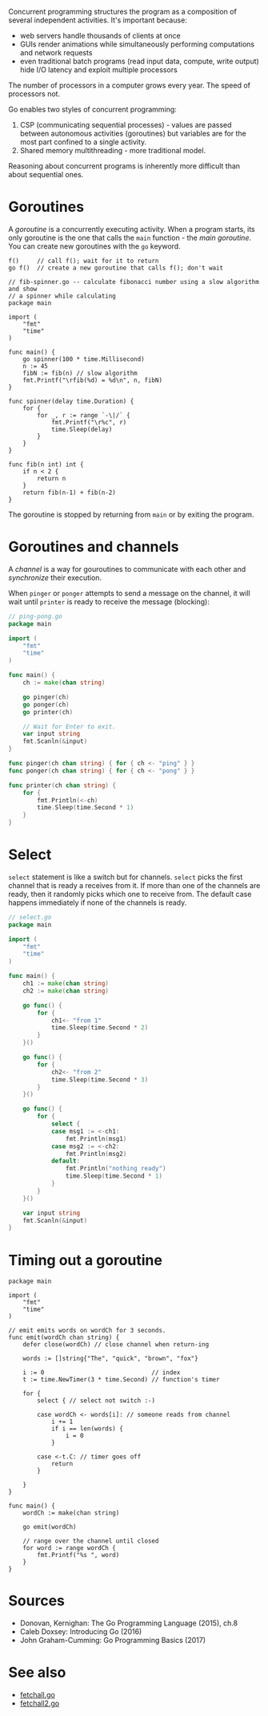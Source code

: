Concurrent programming structures the program as a composition of several independent activities. It's important because:

* web servers handle thousands of clients at once
* GUIs render animations while simultaneously performing computations and network requests
* even traditional batch programs (read input data, compute, write output) hide I/O latency and exploit multiple processors

The number of processors in a computer grows every year. The speed of processors not.

Go enables two styles of concurrent programming:

1. CSP (communicating sequential processes) - values are passed between autonomous activities (goroutines) but variables are for the most part confined to a single activity.
2. Shared memory multithreading - more traditional model.

Reasoning about concurrent programs is inherently more difficult than about sequential ones.

# Goroutines

A *goroutine* is a concurrently executing activity. When a program starts, its only goroutine is the one that calls the `main` function - the *main goroutine*. You can create new goroutines with the `go` keyword.

```
f()     // call f(); wait for it to return
go f()  // create a new goroutine that calls f(); don't wait
```

```
// fib-spinner.go -- calculate fibonacci number using a slow algorithm and show
// a spinner while calculating
package main

import (
	"fmt"
	"time"
)

func main() {
	go spinner(100 * time.Millisecond)
	n := 45
	fibN := fib(n) // slow algorithm
	fmt.Printf("\rfib(%d) = %d\n", n, fibN)
}

func spinner(delay time.Duration) {
	for {
		for _, r := range `-\|/` {
			fmt.Printf("\r%c", r)
			time.Sleep(delay)
		}
	}
}

func fib(n int) int {
	if n < 2 {
		return n
	}
	return fib(n-1) + fib(n-2)
}
```

The goroutine is stopped by returning from `main` or by exiting the program.

# Goroutines and channels

A *channel* is a way for gouroutines to communicate with each other and *synchronize* their execution.

When `pinger` or `ponger` attempts to send a message on the channel, it will
wait until `printer` is ready to receive the message (blocking):

```go
// ping-pong.go
package main

import (
    "fmt"
    "time"
)

func main() {
    ch := make(chan string)

    go pinger(ch)
    go ponger(ch)
    go printer(ch)

    // Wait for Enter to exit.
    var input string
    fmt.Scanln(&input)
}

func pinger(ch chan string) { for { ch <- "ping" } }
func ponger(ch chan string) { for { ch <- "pong" } }

func printer(ch chan string) {
    for {
        fmt.Println(<-ch)
        time.Sleep(time.Second * 1)
    }
}
```

# Select

`select` statement is like a switch but for channels. `select` picks the first channel that is ready a receives from it. If more than one of the channels are ready, then it randomly picks which one to receive from. The default case happens immediately if none of the channels is ready.

```go
// select.go
package main

import (
    "fmt"
    "time"
)

func main() {
    ch1 := make(chan string)
    ch2 := make(chan string)

    go func() {
        for {
            ch1<- "from 1"
            time.Sleep(time.Second * 2)
        }
    }()

    go func() {
        for {
            ch2<- "from 2"
            time.Sleep(time.Second * 3)
        }
    }()

    go func() {
        for {
            select {
            case msg1 := <-ch1:
                fmt.Println(msg1)
            case msg2 := <-ch2:
                fmt.Println(msg2)
            default:
                fmt.Println("nothing ready")
                time.Sleep(time.Second * 1)
            }
        }
    }()

    var input string
    fmt.Scanln(&input)
}
```

# Timing out a goroutine

```
package main

import (
    "fmt"
    "time"
)

// emit emits words on wordCh for 3 seconds.
func emit(wordCh chan string) {
    defer close(wordCh) // close channel when return-ing

    words := []string{"The", "quick", "brown", "fox"}

    i := 0                              // index
    t := time.NewTimer(3 * time.Second) // function's timer

    for {
        select { // select not switch :-)

        case wordCh <- words[i]: // someone reads from channel
            i += 1
            if i == len(words) {
                i = 0
            }

        case <-t.C: // timer goes off
            return
        }

    }
}

func main() {
    wordCh := make(chan string)

    go emit(wordCh)

    // range over the channel until closed
    for word := range wordCh {
        fmt.Printf("%s ", word)
    }
}
```

# Sources

* Donovan, Kernighan: The Go Programming Language (2015), ch.8
* Caleb Doxsey: Introducing Go (2016)
* John Graham-Cumming: Go Programming Basics (2017)

# See also

* [fetchall.go](https://github.com/jreisinger/go/blob/master/http/fetchall.go)
* [fetchall2.go](https://github.com/jreisinger/go/blob/master/http/fetchall2.go)
